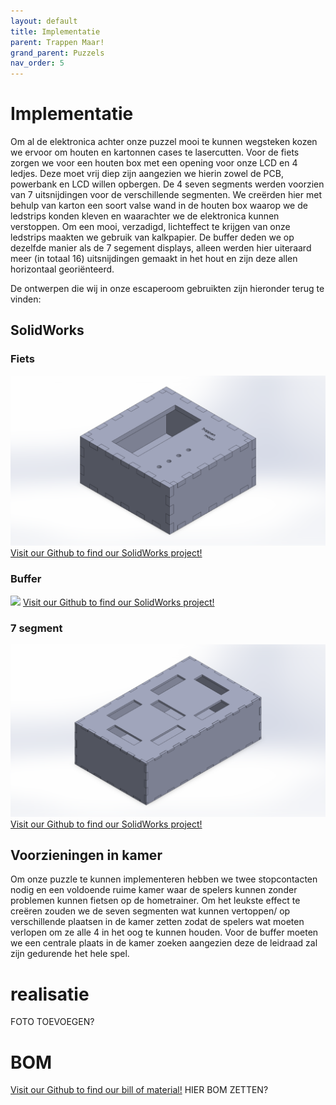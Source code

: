 ```yaml
---
layout: default
title: Implementatie
parent: Trappen Maar!
grand_parent: Puzzels
nav_order: 5
---
```

# Implementatie
Om al de elektronica achter onze puzzel mooi te kunnen wegsteken kozen we ervoor om houten en kartonnen cases te
lasercutten.
Voor de fiets zorgen we voor een houten box met een opening voor onze LCD en 4 ledjes. Deze moet vrij
diep zijn aangezien we hierin zowel de PCB, powerbank en LCD willen opbergen.
De 4 seven segments werden voorzien van 7 uitsnijdingen voor de verschillende segmenten. We creërden hier
met behulp van karton een soort valse wand in de houten box waarop we de ledstrips konden kleven en
waarachter we de elektronica kunnen verstoppen. Om een mooi, verzadigd, lichteffect te krijgen van onze ledstrips 
maakten we gebruik van kalkpapier.
De buffer deden we op dezelfde manier als de 7 segement displays, alleen werden hier uiteraard meer (in totaal 16)
uitsnijdingen gemaakt in het hout en zijn deze allen horizontaal georiënteerd.

De ontwerpen die wij in onze escaperoom gebruikten zijn hieronder terug te vinden: 
## SolidWorks
### Fiets
![](2022-05-15-21-30-58.png)
[Visit our Github to find our SolidWorks project!](https://github.com/PLAN-IT-B/BachelorProefTrappenMaar/tree/main/boxes/Fiets)
### Buffer
![](2022-05-15-21-30-40.png)
[Visit our Github to find our SolidWorks project!](https://github.com/PLAN-IT-B/BachelorProefTrappenMaar/tree/main/boxes/Buffer)
### 7 segment
![](2022-05-15-21-30-17.png)
[Visit our Github to find our SolidWorks project!](https://github.com/PLAN-IT-B/BachelorProefTrappenMaar/tree/main/boxes/7segmentKlein)

## Voorzieningen in kamer
Om onze puzzle te kunnen implementeren hebben we twee stopcontacten nodig en een voldoende ruime kamer waar de spelers kunnen zonder problemen kunnen fietsen op de hometrainer. Om het leukste effect te creëren zouden we de seven segmenten wat kunnen vertoppen/ op verschillende plaatsen in de kamer zetten zodat de spelers wat moeten verlopen om ze alle 4 in het oog te kunnen houden. Voor de buffer moeten we een centrale plaats in de kamer zoeken aangezien deze de leidraad zal zijn gedurende het hele spel.

# realisatie
FOTO TOEVOEGEN?
# BOM
[Visit our Github to find our bill of material!](...)
HIER BOM ZETTEN?
